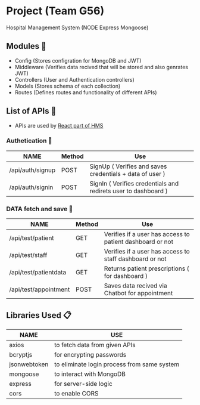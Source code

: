 # Project (Team G56)

Hospital Management System (NODE Express Mongoose)

## Modules :electric_plug:
- Config (Stores configration for MongoDB and JWT)
- Middleware (Verifies data recived that will be stored and also genrates JWT)
- Controllers (User and Authentication controllers)
- Models (Stores schema of each collection)
- Routes (Defines routes and functionality of different APIs)

## List of APIs :page_with_curl:
- APIs are used by [React part of HMS](https://github.com/Yash227/hms-react)

### Authetication :dvd:

NAME             | Method | Use
---------------- | ------ | ------------------------------------------------------------
/api/auth/signup | POST   | SignUp ( Verifies and saves credentials + data of user )
/api/auth/signin | POST   | SignIn ( Verifies credentials and redirets user to dashboard )

### DATA fetch and save :floppy_disk:

NAME                  | Method | Use
--------------------- | ------ | ------------------------------------------------------------
/api/test/patient     | GET    | Verifies if a user has access to patient dashboard or not
/api/test/staff       | GET    | Verifies if a user has access to staff dashboard or not
/api/test/patientdata | GET    | Returns patient prescriptions ( for dashboard )
/api/test/appointment | POST   | Saves data recived via Chatbot for appointment



## Libraries Used :clipboard:
NAME            | USE
--------------- | --------------------------------
axios           | to fetch data from given APIs
bcryptjs        | for encrypting passwords
jsonwebtoken    | to eliminate login process from same system
mongoose        | to interact with MongoDB
express         | for server-side logic
cors            | to enable CORS

